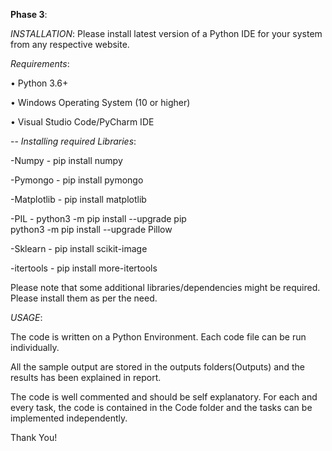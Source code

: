 **Phase 3**:

_INSTALLATION_:
Please install latest version of a Python IDE for your system from any respective website.

_Requirements_:

• Python 3.6+

• Windows Operating System (10 or higher)

• Visual Studio Code/PyCharm IDE


-- _Installing required Libraries_:

-Numpy - pip install numpy

-Pymongo - pip install pymongo

-Matplotlib - pip install matplotlib

-PIL -  python3 -m pip install --upgrade pip  
        python3 -m pip install --upgrade Pillow

-Sklearn - pip install scikit-image

-itertools - pip install more-itertools

Please note that some additional libraries/dependencies might be required. Please install them as per the need.

_USAGE_:

The code is written on a Python Environment. Each code file can be run individually. 

All the sample output are stored in the outputs folders(Outputs) and the results has been explained in report.

The code is well commented and should be self explanatory. For each and every task, the code is contained in the Code folder and the tasks can be implemented independently.


Thank You!
